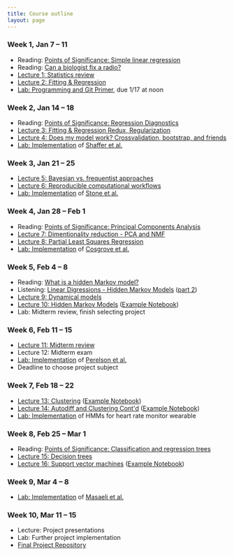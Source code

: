 ```yaml
---
title: Course outline
layout: page
---
```


### Week 1, Jan 7 – 11

- Reading: [Points of Significance: Simple linear regression](http://www.nature.com/nmeth/journal/v12/n11/full/nmeth.3627.html)
- Reading: [Can a biologist fix a radio?](http://www.cell.com/cancer-cell/abstract/S1535-6108(02)00133-2)
- [Lecture 1: Statistics review](../public/Wk1-Lecture1.pdf)
- [Lecture 2: Fitting & Regression](../public/Wk1-Lecture2.pdf)
- [Lab: Programming and Git Primer](https://classroom.github.com/a/4cbjj0J3), due 1/17 at noon

### Week 2, Jan 14 – 18

- Reading: [Points of Significance: Regression Diagnostics](https://www.nature.com/nmeth/journal/v13/n5/abs/nmeth.3854.html)
- [Lecture 3: Fitting & Regression Redux, Regularization](../public/Wk2-Lecture3.pdf)
- [Lecture 4: Does my model work? Crossvalidation, bootstrap, and friends](../public/Wk2-Lecture4.pdf)
- [Lab: Implementation](https://ccle.ucla.edu) of [Shaffer et al.](https://www.nature.com/nature/journal/v546/n7658/abs/nature22794.html)

### Week 3, Jan 21 – 25

- [Lecture 5: Bayesian vs. frequentist approaches](../public/Wk3-Lecture5.pdf)
- [Lecture 6: Reproducible computational workflows](../public/Wk3-Lecture6.pdf)
- [Lab: Implementation](https://ccle.ucla.edu) of [Stone et al.](http://www.sciencedirect.com/science/article/pii/S0006349501758997)

### Week 4, Jan 28 – Feb 1

- Reading: [Points of Significance: Principal Components Analysis](https://www.nature.com/articles/nmeth.4346)
- [Lecture 7: Dimentionality reduction - PCA and NMF](../public/Wk4-Lecture7.pdf)
- [Lecture 8: Partial Least Squares Regression](../public/Wk4-Lecture8.pdf)
- [Lab: Implementation](https://ccle.ucla.edu) of [Cosgrove et al.](http://pubs.rsc.org/en/Content/ArticleLanding/2010/MB/b926287c)

### Week 5, Feb 4 – 8

- Reading: [What is a hidden Markov model?](https://www.nature.com/articles/nbt1004-1315)
- Listening: [Linear Digressions - Hidden Markov Models](http://lineardigressions.com/episodes/2016/2/23/introducing-hidden-markov-models-hmm-part-1) ([part 2](http://lineardigressions.com/episodes/2016/2/23/genetics-and-um-detection-hmms-part-2))
- [Lecture 9: Dynamical models](../public/Wk5-Lecture09.pdf)
- [Lecture 10: Hidden Markov Models](../public/Wk5-Lecture10.pdf) ([Example Notebook](/public/examples/HMMs-example.ipynb))
- Lab: Midterm review, finish selecting project

### Week 6, Feb 11 – 15

- [Lecture 11: Midterm review](/public/Wk6-Lecture11.pdf)
- Lecture 12: Midterm exam
- [Lab: Implementation](https://ccle.ucla.edu) of [Perelson et al.](http://science.sciencemag.org/content/271/5255/1582)
- Deadline to choose project subject 

### Week 7, Feb 18 – 22

- [Lecture 13: Clustering](../public/Wk7-Lecture13.pdf) ([Example Notebook](/public/examples/K-Means.ipynb))
- [Lecture 14: Autodiff and Clustering Cont'd](../public/Wk7-Lecture14.pdf) ([Example Notebook](/public/examples/Gaussian-Mixtures.ipynb))
- [Lab: Implementation](https://ccle.ucla.edu) of HMMs for heart rate monitor wearable

### Week 8, Feb 25 – Mar 1

- Reading: [Points of Significance: Classification and regression trees](https://www.nature.com/nmeth/journal/v14/n8/full/nmeth.4370.html)
- [Lecture 15: Decision trees](../public/Wk8-Lecture15.pdf)
- [Lecture 16: Support vector machines](../public/Wk8-Lecture16.pdf) ([Example Notebook](/public/examples/SVMs-example.ipynb))

### Week 9, Mar 4 – 8

- [Lab: Implementation](https://ccle.ucla.edu) of [Masaeli et al.](https://www.nature.com/articles/srep37863) <!-- SVM -->

### Week 10, Mar 11 – 15

- Lecture: Project presentations
- Lab: Further project implementation
- [Final Project Repository](https://classroom.github.com/a/80tGoLPR)
